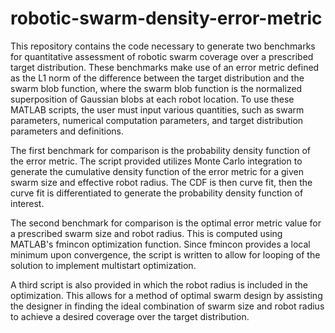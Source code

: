 # robotic-swarm-density-error-metric

This repository contains the code necessary to generate two benchmarks for quantitative assessment of robotic swarm coverage over a prescribed target distribution. These benchmarks make use of an error metric defined as the L1 norm of the difference between the target distribution and the swarm blob function, where the swarm blob function is the normalized superposition of Gaussian blobs at each robot location. To use these MATLAB scripts, the user must input various quantities, such as swarm parameters, numerical computation parameters, and target distribution parameters and definitions.

The first benchmark for comparison is the probability density function of the error metric. The script provided utilizes Monte Carlo integration to generate the cumulative density function of the error metric for a given swarm size and effective robot radius. The CDF is then curve fit, then the curve fit is differentiated to generate the probability density function of interest.

The second benchmark for comparison is the optimal error metric value for a prescribed swarm size and robot radius. This is computed using MATLAB's fmincon optimization function. Since fmincon provides a local minimum upon convergence, the script is written to allow for looping of the solution to implement multistart optimization.

A third script is also provided in which the robot radius is included in the optimization. This allows for a method of optimal swarm design by assisting the designer in finding the ideal combination of swarm size and robot radius to achieve a desired coverage over the target distribution.
